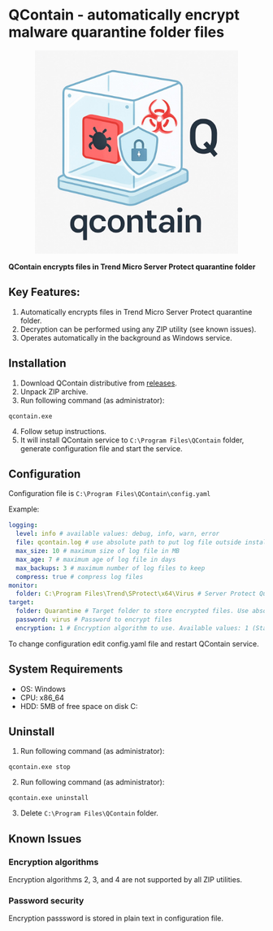 
# QContain - automatically encrypt malware quarantine folder files

<p align="center">
  <img src="media/qcontain.jpeg" width="400"/>
</p>

**QContain encrypts files in Trend Micro Server Protect quarantine folder**

## Key Features:
1. Automatically encrypts files in Trend Micro Server Protect quarantine folder.
2. Decryption can be performed using any ZIP utility (see known issues).
3. Operates automatically in the background as Windows service.

## Installation

1. Download QContain distributive from  [releases](https://github.com/mpkondrashin/qcontain/releases/latest).
2. Unpack ZIP archive.
3. Run following command (as administrator):
```commandline
qcontain.exe
```
4. Follow setup instructions.
5. It will install QContain service to ```C:\Program Files\QContain```  folder, generate configuration file and start the service.

## Configuration

Configuration file is ```C:\Program Files\QContain\config.yaml```

Example:
```yaml
logging:
  level: info # available values: debug, info, warn, error
  file: qcontain.log # use absolute path to put log file outside installation folder
  max_size: 10 # maximum size of log file in MB
  max_age: 7 # maximum age of log file in days
  max_backups: 3 # maximum number of log files to keep
  compress: true # compress log files
monitor:
  folder: C:\Program Files\Trend\SProtect\x64\Virus # Server Protect Quarantine folder. Change it if you have different installation path
target:
  folder: Quarantine # Target folder to store encrypted files. Use absolute path to put files outside installation folder
  password: virus # Password to encrypt files
  encryption: 1 # Encryption algorithm to use. Available values: 1 (Standard ZIP Encryption), 2 (AES128), 3 (AES192), 4 (AES256)
```

To change configuration edit config.yaml file and restart QContain service.

## System Requirements

- OS: Windows
- CPU: x86_64
- HDD: 5MB of free space on disk C:

## Uninstall

1. Run following command (as administrator):
```commandline
qcontain.exe stop
```
2. Run following command (as administrator):
```commandline
qcontain.exe uninstall
```
3. Delete ```C:\Program Files\QContain``` folder.

## Known Issues

### Encryption algorithms
Encryption algorithms 2, 3, and 4 are not supported by all ZIP utilities.

### Password security
Encryption passsword is stored in plain text in configuration file.